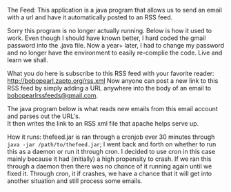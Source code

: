 The Feed: This application is a java program that allows us to send an email with a url and have it automatically
posted to an RSS feed. 

Sorry this program is no longer actually running.  Below is how it used to work.  Even though I should have known
better, I hard coded the gmail password into the .java file.  Now a year+ later, I had to change my password 
and no longer have the environment to easily re-complie the code.  Live and learn we shall. 

What you do here is subscribe to this RSS feed with your favorite reader:  http://bobopearl.zapto.org/rss.xml
Now anyone can post a new link to this RSS feed by simply adding a URL anywhere into the body of an email 
to bobopearlrssfeeds@gmail.com.

The java program below is what reads new emails from this email account and parses out the URL's.  
It then writes the link to an RSS xml file that apache helps serve up.

How it runs:
thefeed.jar is ran through a cronjob ever 30 minutes through `java -jar /path/to/thefeed.jar`;
I went back and forth on whether to run this as a daemon or run it through cron.  I decided to use cron
in this case mainly because it had (initially) a high propensity to crash.  If we ran this through
a daemon then there was no chance of it running again until we fixed it.  Through cron, it if 
crashes, we have a chance that it will get into another situation and still process some emails.

